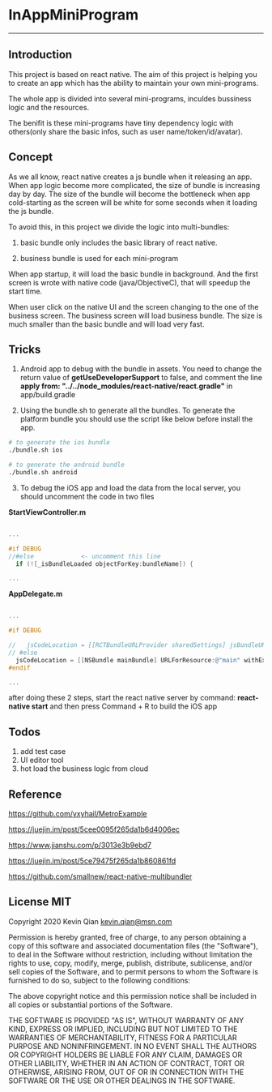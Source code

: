 # InAppMiniProgram

------------------------

## Introduction

This project is based on react native. The aim of this project is helping you to create an app which has the ability to maintain your own mini-programs.

The whole app is divided into several mini-programs, inculdes bussiness logic and the resources.

The benifit is these mini-programs have tiny dependency logic with others(only share the basic infos, such as user name/token/id/avatar). 


## Concept

As we all know, react native creates a js bundle when it releasing an app. When app logic become more complicated, the size of bundle is increasing day by day. The size of the bundle will become the bottleneck when app cold-starting as the screen will be white for some seconds when it loading the js bundle.

To avoid this, in this project we divide the logic into multi-bundles: 

 1. basic bundle only includes the basic library of react native. 

 2. business bundle is used for each mini-program

When app startup, it will load the basic bundle in background. And the first screen is wrote with native code (java/ObjectiveC), that will speedup the start time.

When user click on the native UI and the screen changing to the one of the business screen. The business screen will load business bundle. The size is much smaller than the basic bundle and will load very fast.

## Tricks

1. Android app to debug with the bundle in assets. You need to change the return value of **getUseDeveloperSupport** to false, and comment the line **apply from: "../../node_modules/react-native/react.gradle"** in app/build.gradle

2. Using the bundle.sh to generate all the bundles. To generate the platform bundle you should use the script like below before install the app.

```bash
# to generate the ios bundle
./bundle.sh ios

# to generate the android bundle
./bundle.sh android

```

3. To debug the iOS app and load the data from the local server, you should uncomment the code in two files

**StartViewController.m**

```objective-c

...

#if DEBUG
//#else             <- uncomment this line
  if (![_isBundleLoaded objectForKey:bundleName]) {

...

```

**AppDelegate.m**

```objective-c

...

#if DEBUG

//   jsCodeLocation = [[RCTBundleURLProvider sharedSettings] jsBundleURLForBundleRoot:@"index" fallbackResource:nil];
// #else
  jsCodeLocation = [[NSBundle mainBundle] URLForResource:@"main" withExtension:@"jsbundle"];
#endif

...

```

after doing these 2 steps, start the react native server by command: **react-native start** and then press Command + R to build the iOS app

## Todos

1. add test case
2. UI editor tool
3. hot load the business logic from cloud

## Reference

https://github.com/yxyhail/MetroExample

https://juejin.im/post/5cee0095f265da1b6d4006ec

https://www.jianshu.com/p/3013e3b9ebd7

https://juejin.im/post/5ce79475f265da1b860861fd

https://github.com/smallnew/react-native-multibundler


## License MIT

Copyright 2020 Kevin Qian <kevin.qian@msn.com>

Permission is hereby granted, free of charge, to any person obtaining a copy of this software and associated documentation files (the "Software"), to deal in the Software without restriction, including without limitation the rights to use, copy, modify, merge, publish, distribute, sublicense, and/or sell copies of the Software, and to permit persons to whom the Software is furnished to do so, subject to the following conditions:

The above copyright notice and this permission notice shall be included in all copies or substantial portions of the Software.

THE SOFTWARE IS PROVIDED "AS IS", WITHOUT WARRANTY OF ANY KIND, EXPRESS OR IMPLIED, INCLUDING BUT NOT LIMITED TO THE WARRANTIES OF MERCHANTABILITY, FITNESS FOR A PARTICULAR PURPOSE AND NONINFRINGEMENT. IN NO EVENT SHALL THE AUTHORS OR COPYRIGHT HOLDERS BE LIABLE FOR ANY CLAIM, DAMAGES OR OTHER LIABILITY, WHETHER IN AN ACTION OF CONTRACT, TORT OR OTHERWISE, ARISING FROM, OUT OF OR IN CONNECTION WITH THE SOFTWARE OR THE USE OR OTHER DEALINGS IN THE SOFTWARE.